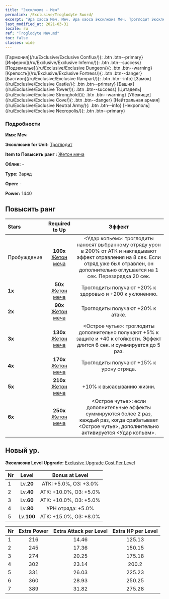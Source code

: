 ```yaml
---
title: "Эксклюзив - Меч"
permalink: /Exclusive/Troglodyte Sword/
excerpt: "Эра хаоса Меч. Меч. Эра хаоса Эксклюзив Меч. Троглодит Эксклюзив."
last_modified_at: 2021-03-31
locale: ru
ref: "Troglodyte Меч.md"
toc: false
classes: wide
---
```

 [Гармония](/ru/Exclusive/Exclusive Conflux/){: .btn .btn--primary} [Инферно](/ru/Exclusive/Exclusive Inferno/){: .btn .btn--success} [Подземелье](/ru/Exclusive/Exclusive Dungeon/){: .btn .btn--warning} [Крепость](/ru/Exclusive/Exclusive Fortress/){: .btn .btn--danger} [Бастион](/ru/Exclusive/Exclusive Rampart/){: .btn .btn--info} [Замок](/ru/Exclusive/Exclusive Castle/){: .btn .btn--primary} [Башня](/ru/Exclusive/Exclusive Tower/){: .btn .btn--success} [Цитадель](/ru/Exclusive/Exclusive Stronghold/){: .btn .btn--warning} [Убежище](/ru/Exclusive/Exclusive Cove/){: .btn .btn--danger} [Нейтральная армия](/ru/Exclusive/Exclusive Neutral Army/){: .btn .btn--info} [Некрополь](/ru/Exclusive/Exclusive Necropolis/){: .btn .btn--primary} 

### Подробности
 **Имя: Меч** 

 **Эксклюзив for Unit:** [Троглодит](/ru/units/Troglodyte/) 

 **Item to Повысить ранг :** [Жетон меча](/ru/Items/con_912/)

 **Облик:** -

 **Type:** Заряд

 **Open:** -

 **Power:** 1440

## Повысить ранг 

  |     Stars    |  Required to Up | Эффект |
  |:-------------|:---------------:|:---------------:|
  |  Пробуждение  | **100x** [Жетон меча](/ru/Items/con_912/) | <Удар копьем>: троглодиты наносят выбранному отряду урон в 200% от АТК и накладывают эффект отравления на 8 сек. Если отряд уже был отравлен, он дополнительно оглушается на 1 сек. Перезарядка 20 сек. |
  | **1x** <i class="fas fa-star"/> | **50x** [Жетон меча](/ru/Items/con_912/) | Троглодиты получают +20% к здоровью и +200 к уклонению. |
  | **2x** <i class="fas fa-star"/> | **90x** [Жетон меча](/ru/Items/con_912/) | Троглодиты получают +20% к атаке. |
  | **3x** <i class="fas fa-star"/> | **130x** [Жетон меча](/ru/Items/con_912/) | <Острое чутье>: троглодиты дополнительно получают +5% к защите и +40 к стойкости. Эффект длится 6 сек. и суммируется до 5 раз. |
  | **4x** <i class="fas fa-star"/> | **170x** [Жетон меча](/ru/Items/con_912/) | Троглодиты получают +15% к урону отряда. |
  | **5x** <i class="fas fa-star"/> | **210x** [Жетон меча](/ru/Items/con_912/) | +10% к высасыванию жизни. |
  | **6x** <i class="fas fa-star"/> | **250x** [Жетон меча](/ru/Items/con_912/) | <Острое чутье>: если дополнительные эффекты суммируются более 2 раз, каждый раз, когда срабатывает <Острое чутье>, дополнительно активируется <Удар копьем>. |


## Новый ур.
 **Эксклюзив Level Upgrade:** [Exclusive Upgrade Cost Per Level](/Exclusive/ExclusiveUpgradeCostPerLevel/)

  |  Nr  |   Level  | Bonus at Level |
  |:-----|:--------:|:--------------:|
  | 1 | Lv.**20** | АТК: +5.0%, ОЗ: +3.0% |
  | 2 | Lv.**40** | АТК: +10.0%, ОЗ: +5.0% |
  | 3 | Lv.**60** | АТК: +10.0%, ОЗ: +5.0% |
  | 4 | Lv.**80** | УРН отряда: +5.0% |
  | 5 | Lv.**100** | АТК: +15.0%, ОЗ: +8.0% |


  |  Nr  |  Extra Power | Extra Attack per Level | Extra HP per Level |
  |:-----|:--------:|:--------:|:--------:|
  | 1 | 216 | 14.46 | 125.13 |
  | 2 | 245 | 17.36 | 150.15 |
  | 3 | 274 | 20.25 | 175.18 |
  | 4 | 302 | 23.14 | 200.2 |
  | 5 | 331 | 26.03 | 225.23 |
  | 6 | 360 | 28.93 | 250.25 |
  | 7 | 389 | 31.82 | 275.28 |


